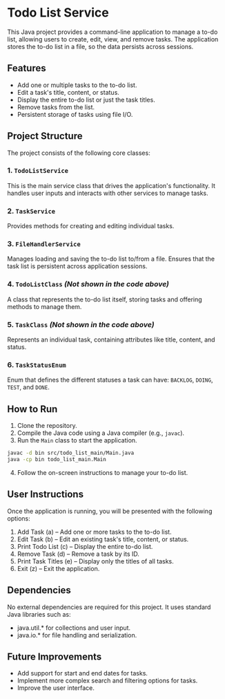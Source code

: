 # Todo List Service

This Java project provides a command-line application to manage a to-do list, allowing users to create, edit, view, and remove tasks. The application stores the to-do list in a file, so the data persists across sessions.

## Features

- Add one or multiple tasks to the to-do list.
- Edit a task's title, content, or status.
- Display the entire to-do list or just the task titles.
- Remove tasks from the list.
- Persistent storage of tasks using file I/O.

## Project Structure

The project consists of the following core classes:

### 1. `TodoListService`
   This is the main service class that drives the application's functionality. It handles user inputs and interacts with other services to manage tasks.

### 2. `TaskService`
   Provides methods for creating and editing individual tasks.

### 3. `FileHandlerService`
   Manages loading and saving the to-do list to/from a file. Ensures that the task list is persistent across application sessions.

### 4. `TodoListClass` *(Not shown in the code above)*
   A class that represents the to-do list itself, storing tasks and offering methods to manage them.

### 5. `TaskClass` *(Not shown in the code above)*
   Represents an individual task, containing attributes like title, content, and status.

### 6. `TaskStatusEnum`
   Enum that defines the different statuses a task can have: `BACKLOG`, `DOING`, `TEST`, and `DONE`.

## How to Run

1. Clone the repository.
2. Compile the Java code using a Java compiler (e.g., `javac`).
3. Run the `Main` class to start the application.

```bash
javac -d bin src/todo_list_main/Main.java
java -cp bin todo_list_main.Main

```
4) Follow the on-screen instructions to manage your to-do list.
## User Instructions
Once the application is running, you will be presented with the following options:

1) Add Task (a) – Add one or more tasks to the to-do list.
2) Edit Task (b) – Edit an existing task's title, content, or status.
3) Print Todo List (c) – Display the entire to-do list.
4) Remove Task (d) – Remove a task by its ID.
5) Print Task Titles (e) – Display only the titles of all tasks.
6) Exit (z) – Exit the application.
## Dependencies
No external dependencies are required for this project. It uses standard Java libraries such as:
- java.util.* for collections and user input.
- java.io.* for file handling and serialization.

## Future Improvements
- Add support for start and end dates for tasks.
- Implement more complex search and filtering options for tasks.
- Improve the user interface.
